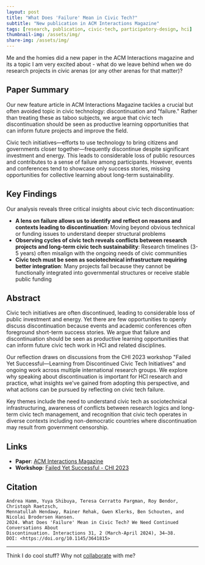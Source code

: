 ```yaml
---
layout: post
title: "What Does 'Failure' Mean in Civic Tech?"
subtitle: "New publication in ACM Interactions Magazine"
tags: [research, publication, civic-tech, participatory-design, hci]
thumbnail-img: /assets/img/
share-img: /assets/img/
---
```

Me and the homies did a new paper in the ACM Interactions magazine and its a topic I am very excited about - what do we leave behind when we do research projects in civic arenas (or any other arenas for that matter)?

## Paper Summary

Our new feature article in ACM Interactions Magazine tackles a crucial but often avoided topic in civic technology: discontinuation and "failure." Rather than treating these as taboo subjects, we argue that civic tech discontinuation should be seen as productive learning opportunities that can inform future projects and improve the field.

Civic tech initiatives—efforts to use technology to bring citizens and governments closer together—frequently discontinue despite significant investment and energy. This leads to considerable loss of public resources and contributes to a sense of failure among participants. However, events and conferences tend to showcase only success stories, missing opportunities for collective learning about long-term sustainability.

## Key Findings

Our analysis reveals three critical insights about civic tech discontinuation:

- **A lens on failure allows us to identify and reflect on reasons and contexts leading to discontinuation**: Moving beyond obvious technical or funding issues to understand deeper structural problems
- **Observing cycles of civic tech reveals conflicts between research projects and long-term civic tech sustainability**: Research timelines (3-5 years) often misalign with the ongoing needs of civic communities
- **Civic tech must be seen as sociotechnical infrastructure requiring better integration**: Many projects fail because they cannot be functionally integrated into governmental structures or receive stable public funding

## Abstract

Civic tech initiatives are often discontinued, leading to considerable loss of public investment and energy. Yet there are few opportunities to openly discuss discontinuation because events and academic conferences often foreground short-term success stories. We argue that failure and discontinuation should be seen as productive learning opportunities that can inform future civic tech work in HCI and related disciplines.

Our reflection draws on discussions from the CHI 2023 workshop "Failed Yet Successful—Learning from Discontinued Civic Tech Initiatives" and ongoing work across multiple international research groups. We explore why speaking about discontinuation is important for HCI research and practice, what insights we've gained from adopting this perspective, and what actions can be pursued by reflecting on civic tech failure.

Key themes include the need to understand civic tech as sociotechnical infrastructuring, awareness of conflicts between research logics and long-term civic tech management, and recognition that civic tech operates in diverse contexts including non-democratic countries where discontinuation may result from government censorship.

## Links

- **Paper**: [ACM Interactions Magazine](https://doi.org/10.1145/3641815)
- **Workshop**: [Failed Yet Successful - CHI 2023](https://discontinued-civictech.github.io/participants)

## Citation

```
Andrea Hamm, Yuya Shibuya, Teresa Cerratto Pargman, Roy Bendor, Christoph Raetzsch, 
Mennatullah Hendawy, Rainer Rehak, Gwen Klerks, Ben Schouten, and Nicolai Brodersen Hansen. 
2024. What Does 'Failure' Mean in Civic Tech? We Need Continued Conversations About 
Discontinuation. Interactions 31, 2 (March-April 2024), 34–38. 
DOI: <https://doi.org/10.1145/3641815>
```

---

Think I do cool stuff? Why not [collaborate](../collaborate) with me?